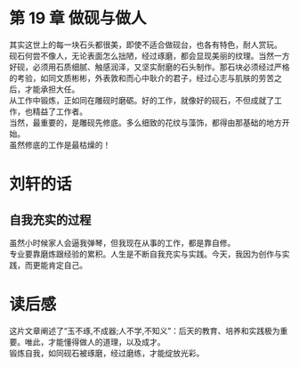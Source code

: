 # 第 19 章 做砚与做人

其实这世上的每一块石头都很美，即使不适合做砚台，也各有特色，耐人赏玩。  
砚石何尝不像人，无论表面怎么拙陋，经过琢磨，都会显现美丽的纹理。当然一方好砚，必须用石质细腻、触感润泽，又坚实耐磨的石头制作。那石块必须经过严格的考验，如同文质彬彬，外表敦和而心中耿介的君子，经过心志与肌肤的劳苦之后，才能承担大任。  
从工作中锻炼，正如同在雕砚时磨砺。好的工作，就像好的砚石，不但成就了工作，也精益了工作者。  
当然，最重要的，是雕砚先修底。多么细致的花纹与藻饰，都得由那基础的地方开始。  
虽然修底的工作是最枯燥的！

# 刘轩的话

## 自我充实的过程

虽然小时候家人会逼我弹琴，但我现在从事的工作，都是靠自修。  
专业要靠磨炼跟经验的累积。人生是不断自我充实与实践。今天，我因为创作与实践，而更能肯定自己。

# 读后感

这片文章阐述了“玉不琢,不成器;人不学,不知义”：后天的教育、培养和实践极为重要。唯此，才能懂得做人的道理，以及成才。  
锻炼自我，如同砚石被琢磨，经过磨练，才能绽放光彩。
